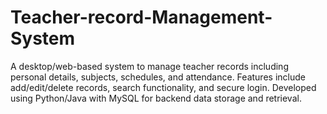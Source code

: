 # Teacher-record-Management-System
A desktop/web-based system to manage teacher records including personal details, subjects, schedules, and attendance. Features include add/edit/delete records, search functionality, and secure login. Developed using Python/Java with MySQL for backend data storage and retrieval.
